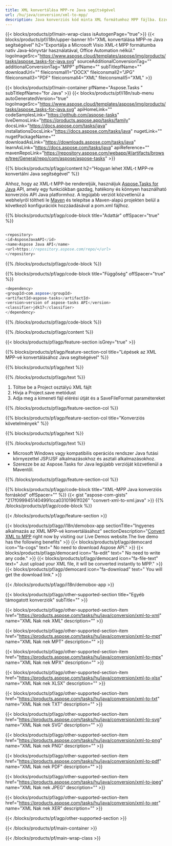```yaml
---
title: XML konvertálása MPP-re Java segítségével 
url: /hu/java/conversion/xml-to-mpp/ 
description: Java konverziós kód minta XML formátumhoz MPP fájlba. Ezzel a példakóddal konvertálhat XML-t MPP-vé bármely webes vagy asztali Java alapú alkalmazásban.
---
```


{{< blocks/products/pf/main-wrap-class isAutogenPage="true">}}
{{< blocks/products/pf/i18n/upper-banner h1="XML konvertálása MPP-re Java segítségével" h2="Exportálja a Microsoft Visio XML-t MPP formátumba natív Java-könyvtár használatával, Office Automation nélkül." logoImageSrc="https://www.aspose.cloud/templates/aspose/img/products/tasks/aspose_tasks-for-java.svg" sourceAdditionalConversionTag="" additionalConversionTag="MPP" pfName="" subTitlepfName="" downloadUrl="" fileiconsmall1="DOCX" fileiconsmall2="JPG" fileiconsmall3="PDF" fileiconsmall4="XML" fileiconsmall5="XML" >}}

{{< blocks/products/pf/main-container pfName="Aspose.Tasks " subTitlepfName="for Java" >}}
{{< blocks/products/pf/i18n/sub-menu autoGeneratedVersion="true" logoImageSrc="https://www.aspose.cloud/templates/aspose/img/products/tasks/aspose_tasks-for-java.svg" apiHomeLink="" codeSamplesLink="https://github.com/aspose-tasks" liveDemosLink="https://products.aspose.app/tasks/family" docsLink="https://docs.aspose.com/tasks/java" installationsDocsLink="https://docs.aspose.com/tasks/java" nugetLink="" nugetPackageName="" downloadAsLink="https://downloads.aspose.com/tasks/java" learnAsLink="https://docs.aspose.com/tasks/java" apiReference="" mavenRepoLink="https://repository.aspose.com/webapp/#/artifacts/browse/tree/General/repo/com/aspose/aspose-tasks" >}}

{{% blocks/products/pf/agp/content h2="Hogyan lehet XML-t MPP-re konvertálni Java segítségével" %}}

Ahhoz, hogy az XML-t MPP-be rendereljük, használjuk
 [Aspose.Tasks for Java](https://products.aspose.com/tasks/java)
 API, amely egy funkciókban gazdag, hatékony és könnyen használható konverziós API Java platformhoz. A legújabb verziót közvetlenül a webhelyről töltheti le
 [Maven](https://repository.aspose.com/webapp/#/artifacts/browse/tree/General/repo/com/aspose/aspose-tasks)
 és telepítse a Maven-alapú projekten belül a következő konfigurációk hozzáadásával a pom.xml fájlhoz.

{{% blocks/products/pf/agp/code-block title="Adattár" offSpacer="true" %}}

```cs

<repository>
<id>AsposeJavaAPI</id>
<name>Aspose Java API</name>
<url>https://repository.aspose.com/repo/</url>
</repository>

```

{{% /blocks/products/pf/agp/code-block %}}

{{% blocks/products/pf/agp/code-block title="Függőség" offSpacer="true" %}}

```cs
<dependency>
<groupId>com.aspose</groupId>
<artifactId>aspose-tasks</artifactId>
<version>version of aspose-tasks API</version>
<classifier>jdk17</classifier>
</dependency>

```

{{% /blocks/products/pf/agp/code-block %}}

{{% /blocks/products/pf/agp/content %}}

{{< blocks/products/pf/agp/feature-section isGrey="true" >}}

{{% blocks/products/pf/agp/feature-section-col title="Lépések az XML MPP-vé konvertálásához Java segítségével" %}}

{{% blocks/products/pf/agp/text %}}

{{% /blocks/products/pf/agp/text %}}

1. Töltse be a Project osztályú XML fájlt
1. Hívja a Project.save metódust
1. Adja meg a kimeneti fájl elérési útját és a SaveFileFormat paramétereket

{{% /blocks/products/pf/agp/feature-section-col %}}

{{% blocks/products/pf/agp/feature-section-col title="Konverziós követelmények" %}}

{{% blocks/products/pf/agp/text %}}

{{% /blocks/products/pf/agp/text %}}

- Microsoft Windows vagy kompatibilis operációs rendszer Java futási környezettel JSP/JSF alkalmazásokhoz és asztali alkalmazásokhoz.
- Szerezze be az Aspose.Tasks for Java legújabb verzióját közvetlenül a Maventől.

{{% /blocks/products/pf/agp/feature-section-col %}}

{{% blocks/products/pf/agp/code-block title="XML–MPP Java konverziós forráskód" offSpacer="" %}}
{{< gist "aspose-com-gists" "217f0999451404991cca03101961f026" "convert-xml-to-xml.java" >}}
{{% /blocks/products/pf/agp/code-block %}}

{{< /blocks/products/pf/agp/feature-section >}}

<!-- aboutfile Starts -->

{{< blocks/products/pf/agp/i18n/demobox-app sectionTitle="Ingyenes alkalmazás az XML MPP-vé konvertálásához" sectionDescription="[Convert XML to MPP](https://products.aspose.app/tasks/conversion/xml-to-mpp) right now by visiting our Live Demos website.The live demo has the following benefits" >}}
        {{< blocks/products/pf/agp/democard icon="fa-cogs" text=" No need to download Aspose API." >}}
        {{< blocks/products/pf/agp/democard icon="fa-edit" text=" No need to write any code." >}}
        {{< blocks/products/pf/agp/democard icon="fa-file-text" text=" Just upload your XML file, it will be converted instantly to MPP." >}}
        {{< blocks/products/pf/agp/democard icon="fa-download" text=" You will get the download link." >}}

{{< /blocks/products/pf/agp/i18n/demobox-app >}}

<!-- aboutfile Ends -->

{{< blocks/products/pf/agp/other-supported-section title="Egyéb támogatott konverziók" subTitle="" >}}

{{< blocks/products/pf/agp/other-supported-section-item href="https://products.aspose.com/tasks/hu/java/conversion/xml-to-xml" name="XML Nak nek XML" description="" >}}

{{< blocks/products/pf/agp/other-supported-section-item href="https://products.aspose.com/tasks/hu/java/conversion/xml-to-mpt" name="XML Nak nek MPT" description="" >}}

{{< blocks/products/pf/agp/other-supported-section-item href="https://products.aspose.com/tasks/hu/java/conversion/xml-to-mpx" name="XML Nak nek MPX" description="" >}}

{{< blocks/products/pf/agp/other-supported-section-item href="https://products.aspose.com/tasks/hu/java/conversion/xml-to-xlsx" name="XML Nak nek XLSX" description="" >}}

{{< blocks/products/pf/agp/other-supported-section-item href="https://products.aspose.com/tasks/hu/java/conversion/xml-to-txt" name="XML Nak nek TXT" description="" >}}

{{< blocks/products/pf/agp/other-supported-section-item href="https://products.aspose.com/tasks/hu/java/conversion/xml-to-svg" name="XML Nak nek SVG" description="" >}}

{{< blocks/products/pf/agp/other-supported-section-item href="https://products.aspose.com/tasks/hu/java/conversion/xml-to-png" name="XML Nak nek PNG" description="" >}}

{{< blocks/products/pf/agp/other-supported-section-item href="https://products.aspose.com/tasks/hu/java/conversion/xml-to-pdf" name="XML Nak nek PDF" description="" >}}

{{< blocks/products/pf/agp/other-supported-section-item href="https://products.aspose.com/tasks/hu/java/conversion/xml-to-jpeg" name="XML Nak nek JPEG" description="" >}}

{{< blocks/products/pf/agp/other-supported-section-item href="https://products.aspose.com/tasks/hu/java/conversion/xml-to-xer" name="XML Nak nek XER" description="" >}}



{{< /blocks/products/pf/agp/other-supported-section >}}

{{< /blocks/products/pf/main-container >}}
    
{{< /blocks/products/pf/main-wrap-class >}}